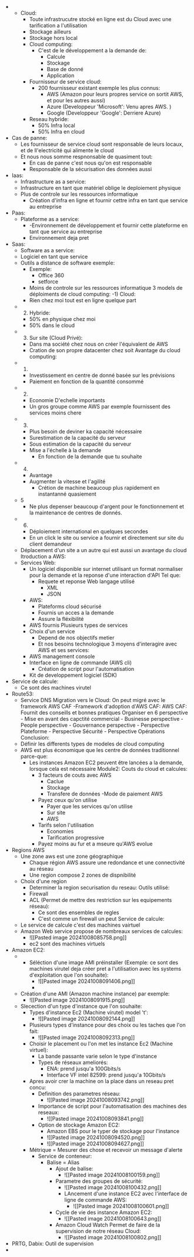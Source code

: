 - - Cloud:
	- Toute infrastrucutre stocké en ligne est du Cloud avec une tarification a l'utilisation
	- Stockage ailleurs 
	- Stockage hors local
	- Cloud computing:
		- C'est de le développement a la demande de:
			- Calcule
			- Stockage
			- Base de donné
			- Application
	- Fournisseur de service cloud:
		- 200 fournisseur existant exemple les plus connus:
			- AWS (Amazon pour leurs propres service on sortit AWS, et pour les autres aussi)
			- Azure (Developpeur 'Microsoft': Venu apres AWS. )
			- Google (Developpeur 'Google': Derriere Azure)
	- Reseau hybride:
		- 50% Infra local
		- 50% Infra en cloud
- Cas de panne:
	- Les fournisseur de service cloud sont responsable de leurs locaux, et de ll'electricité qui alimente le cloud
	- Et nous nous somme respnonsable de quasiment tout:
		- En cas de panne c'est nous qu'on est responsable
		- Responsable de la sécurisation des données aussi
- Iaas:
	- Infrastructure as a service:
	- Infrastructure en tant que matériel oblige le deploiement physique
	- Plus de controle sur les ressources informatique
		- Création d'infra en ligne et fournir cettre infra en tant que service au entreprise
- Paas:
	- Plateforme as a service:
		- -Environnement de développement et fournir cette plateforme en tant que service au entreprise
		- Environnement deja pret
- Saas:
	- Software as a service:
	- Logiciel en tant que service
	- Outils a distance de software exemple:
		- Exemple:
			- Office 360
			- setforce
		- Moins de controle sur les ressources informatique
3 models de déploiments de cloud computing:
	-1) Cloud:
		- Rien chez moi tout est en ligne quelque part
	- 2) Hybride:
		- 50% en physique chez moi
		- 50% dans le cloud
	- 3) Sur site (Cloud Privé):
		- Dans ma société chez nous on créer l'équivalent de AWS
		- Cration de son propre datacenter chez soit
Avantage du cloud computing:
	- 1)
		- Investissement en centre de donné basée sur les prévisions
		- Paiement en fonction de la quantité consommé
	- 2)
		-  Economie D'echelle importants
		- Un gros groupe comme AWS par exemple fournissent des services moins chere
	- 3)
		- Plus besoin de deviner ka capacité nécessaire
		- Surestimation de la capacité du serveur
		- Sous estimation de la capacité du serveur
		- Mise a l'échelle à la demande
			- En fonction de la demande que tu souhaite
	- 4)
		- Avantage
		- Augmenter la vitesse et l'agilité
			- Crétion de machine beaucoup plus rapidement en instantanné quasiement
	- 5
		- Ne plus depenser beaucoup d'argent pour le fonctionnement et la maintenance de centres de donnés.
	- 6)
		- Déploiement international en quelques secondes
		- En un click le site ou service a fournir et directement sur site du client demandeur
	- Déplacement d'un site a un autre qui est aussi un avantage du cloud
Itroduction a AWS:
	- Services Web:
		- Un logiciel disponible sur internet utilisant un format normaliser pour la demande et la reponse d'une interaction d'API Tel que:
			- Requete et reponse Web langage utilisé
				- XML
				- JSON
		- AWS:
			- Plateforms cloud sécurisé
			- Fournis un acces a la demande
			- Assure la fléxibilité
		- AWS fournis Plusieurs types de services 
		- Choix d'un service
			- Depend de nos objectifs metier
			- Et nos besoins technologique
	3 moyens d'interagire avec AWS et ses services:
		- AWS management console
		- Interface en ligne de commande (AWS cli)
			- Création de script pour l'automatisation
		- Kit de developpement logiciel (SDK)
- Service de calcule:
	- Ce sont des machines virutel
- Route53:
	- Service DNS
Migration vers le Cloud:
	On peut migré avec le framework AWS CAF
	-Framework d'adoption d'AWS CAF:
		AWS CAF:
			Fournit des conseills et bonnes pratiques
			 Organiser en 6 perspective
				 - Mise en avant des capctité commercial
				 - Businesse perspective
				 - People perspective
				 - Gouvernance perspective
				 - Perspective Plateforme
				 - Perspective Sécurité
				 - Perspective Opérations
Conclusion:
	 - Définir les differents types de modeles de cloud computing
	 - AWS est plus économique que les centre de données traditionnel parce-que:
		 - Les instances Amazon EC2 peuvent être lancées a la demande, lorsque cela est nécessaire
Module2:
	Couts du cloud et calcules:
			- 3 facteurs de couts avec AWS
				- Caclue
				- Stockage 
				- Transfere de données
			-Mode de paiement AWS
			- Payez ceux qu'on utilise
				- Payer que les services qu'on utilise
				- Sur site
				- AWS
			- Tarifs selon l'utilisation
				- Economies
				- Tarification progressive
			- Payez moins au fur et a mseure qu'AWS evolue
- Regions AWS
	- Une zone aws est une zone géographique
		- Chaque région AWS assure une redondance et une connectivité au réseau 
		- Une region compose 2 zones de dispnibilité
	- Choix d'une region
		- Determiner la region
securisation du reseau:
	Outils utilisé:
		- Firewall
		- ACL (Permet de mettre des restriction sur les equipements réseau):
			- Ce sont des ensembles de regles
			- C'est comme un firewall un peut
Service de calcule:
	- Le service de calcule c'est des machines vairtuel
	- Amazon Web service propose de nombreaux services de calcules:
		- ![[Pasted image 20241008085758.png]]
		- ec2 sont des machines virtuels
- Amazon EC2:
	- - Séléction d'une image AMI préinstaller (Exemple: ce sont des machines virutel deja créer pret a l'utilisation avec les systems d'exploitation que l'on souhaite):
		- ![[Pasted image 20241008091406.png]]
		- 
	- Création d'une AMI (Amazon machine instance) par exemple:
		- ![[Pasted image 20241008091915.png]]
	- Slecection d'un type d'instance que l'on souhaite:
		- Types d'instance Ec2 (Machine virutel) model 't':
			- ![[Pasted image 20241008092144.png]]
		- Plusieurs types d'instance pour des choix ou les taches que l'on fait:
			- ![[Pasted image 20241008092313.png]]
		- Choisir le placement ou l'on met les instance Ec2 (Machine virtuel):
			- La bande passante varie selon le type d'instance
			- Types de réseaux ameliorés:
				- ENA: prend jusqu'a 100Gbits/s
				- Interface VF intel 82599: prend jusqu'a 10Gbits/s
		- Apres avoir crer la machine on la place dans un reseau pret concu:
			- Definition des parametres réseau:
				- ![[Pasted image 20241008093742.png]]
			- Importance de script pour l'automatisation des machines des reseaux:
				- ![[Pasted image 20241008093841.png]]
			- Option de stockage Amazon EC2:
				- Amazon EBS pour le typer de stockage pour l'instance
				- ![[Pasted image 20241008094520.png]]
				- ![[Pasted image 20241008094627.png]]
		- Métrique = Mesurer des chose et recevoir un message d'alerte
			- Service de conteneur:
				- Balise = Alias
					- Ajout de balise:
						- ![[Pasted image 20241008100159.png]]
					- Parametre des groupes de sécurité:
						- ![[Pasted image 20241008100432.png]]
						- LAncement d'une instance EC2 avec l'interface de ligne de commande AWS:
							- ![[Pasted image 20241008100601.png]]
					- Cycle de vie des instance Amazon EC2:
						- ![[Pasted image 20241008100643.png]]
					- Amazon Cloud Watch Permet de faire de la supervision de notre réseau Cloud:
						- ![[Pasted image 20241008100802.png]]
- PRTG, Dabix: Outil de supervision
- 